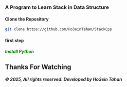 ### A Program to Learn Stack in Data Structure

#### Clone the Repository

```bash
git clone https://github.com/Ho3einTahan/StackCpp
```

#### first step
<h5 style="color: green;">Install Python</h5>

## Thanks For Watching
##### © 2025, All rights reserved. Developed by Ho3ein Tahan
